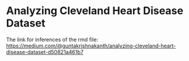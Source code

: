 # Analyzing Cleveland Heart Disease Dataset

The link for inferences of the rmd file: https://medium.com/@guntakrishnakanth/analyzing-cleveland-heart-disease-dataset-d50821a461b7
